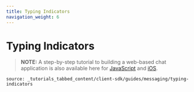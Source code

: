 ```yaml
---
title: Typing Indicators
navigation_weight: 6
---
```


# Typing Indicators

> **NOTE:** A step-by-step tutorial to building a web-based chat application is also available here for [JavaScript](/client-sdk/tutorials/in-app-messaging) and [iOS](/client-sdk/tutorials/ios-in-app-messaging-chat).

```tabbed_content
source: _tutorials_tabbed_content/client-sdk/guides/messaging/typing-indicators
```
